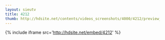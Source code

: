 ```yaml
---
layout: sieutv
title: 4212
thumb: http://hdsite.net/contents/videos_screenshots/4000/4212/preview_360p.mp4.jpg
---
```

{% include iframe src='http://hdsite.net/embed/4212' %}
 
